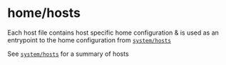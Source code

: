 # home/hosts

Each host file contains host specific home configuration & is used as an entrypoint to the home configuration from [`system/hosts`](../../system/hosts)

See [`system/hosts`](../../system/hosts) for a summary of hosts